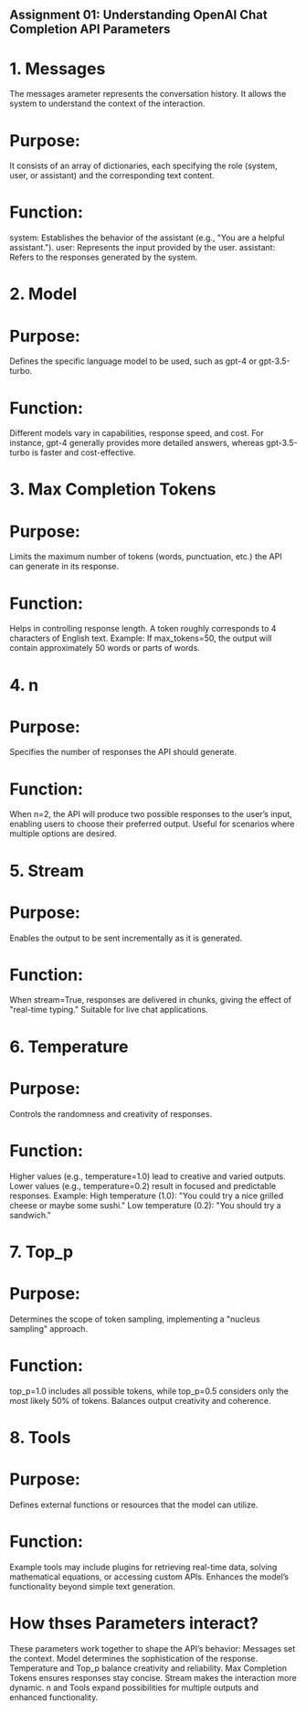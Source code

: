 ## Assignment 01: Understanding OpenAI Chat Completion API Parameters
# 1. Messages
The  messages arameter represents the conversation history. It allows the system to understand the context of the interaction.
# Purpose:
It consists of an array of dictionaries, each specifying the role (system, user, or assistant) and the corresponding text content.
# Function:
system: Establishes the behavior of the assistant (e.g., "You are a helpful assistant.").
user: Represents the input provided by the user.
assistant: Refers to the responses generated by the system.
# 2. Model
# Purpose:
Defines the specific language model to be used, such as gpt-4 or gpt-3.5-turbo.
# Function:
Different models vary in capabilities, response speed, and cost.
For instance, gpt-4 generally provides more detailed answers, whereas gpt-3.5-turbo is faster and cost-effective.
# 3. Max Completion Tokens
# Purpose:
Limits the maximum number of tokens (words, punctuation, etc.) the API can generate in its response.
# Function:
Helps in controlling response length.
A token roughly corresponds to 4 characters of English text.
Example: If max_tokens=50, the output will contain approximately 50 words or parts of words.
# 4. n
# Purpose:
Specifies the number of responses the API should generate.
# Function:
When n=2, the API will produce two possible responses to the user’s input, enabling users to choose their preferred output.
Useful for scenarios where multiple options are desired.
# 5. Stream
# Purpose:
Enables the output to be sent incrementally as it is generated.
# Function:
When stream=True, responses are delivered in chunks, giving the effect of "real-time typing."
Suitable for live chat applications.
# 6. Temperature
# Purpose:
Controls the randomness and creativity of responses.
# Function:
Higher values (e.g., temperature=1.0) lead to creative and varied outputs.
Lower values (e.g., temperature=0.2) result in focused and predictable responses.
Example:
High temperature (1.0): "You could try a nice grilled cheese or maybe some sushi."
Low temperature (0.2): "You should try a sandwich."
# 7. Top_p
# Purpose:
Determines the scope of token sampling, implementing a "nucleus sampling" approach.
# Function:
top_p=1.0 includes all possible tokens, while top_p=0.5 considers only the most likely 50% of tokens.
Balances output creativity and coherence.
# 8. Tools
# Purpose:
Defines external functions or resources that the model can utilize.
# Function:
Example tools may include plugins for retrieving real-time data, solving mathematical equations, or accessing custom APIs.
Enhances the model’s functionality beyond simple text generation.
# How thses Parameters interact?
These parameters work together to shape the API’s behavior:
Messages set the context.
Model determines the sophistication of the response.
Temperature and Top_p balance creativity and reliability.
Max Completion Tokens ensures responses stay concise.
Stream makes the interaction more dynamic.
n and Tools expand possibilities for multiple outputs and enhanced functionality.

